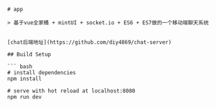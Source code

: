 

```
# app

> 基于vue全家桶 + mintUI + socket.io + ES6 + ES7做的一个移动端聊天系统


[chat后端地址](https://github.com/diy4869/chat-server)

## Build Setup

``` bash
# install dependencies
npm install

# serve with hot reload at localhost:8080
npm run dev

```
